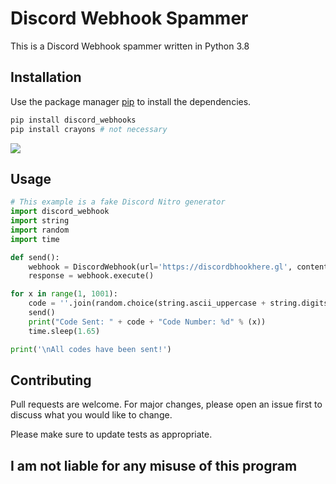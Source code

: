 # Discord Webhook Spammer
This is a Discord Webhook spammer written in Python 3.8

## Installation

Use the package manager [pip](https://pip.pypa.io/en/stable/) to install the dependencies.

```bash
pip install discord_webhooks
pip install crayons # not necessary
```

![](https://github.com/noor0x07/discord-webhook-spammer/showcase.gif)

## Usage

```python
# This example is a fake Discord Nitro generator
import discord_webhook
import string
import random
import time

def send():
    webhook = DiscordWebhook(url='https://discordbhookhere.gl', content="discord.gift/" + code)
    response = webhook.execute()

for x in range(1, 1001):
    code = ''.join(random.choice(string.ascii_uppercase + string.digits + string.ascii_lowercase) for _ in range(16))
    send()
    print("Code Sent: " + code + "Code Number: %d" % (x))
    time.sleep(1.65)

print('\nAll codes have been sent!')
```

## Contributing
Pull requests are welcome. For major changes, please open an issue first to discuss what you would like to change.

Please make sure to update tests as appropriate.

## I am not liable for any misuse of this program